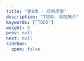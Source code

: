 ```yaml
---
title: "第8章 · 应用场景"
description: "TODO: 添加简介"
keywords: ["TODO"]
weight: 8
prev: null
next: null
sidebar:
  open: false
---
```

